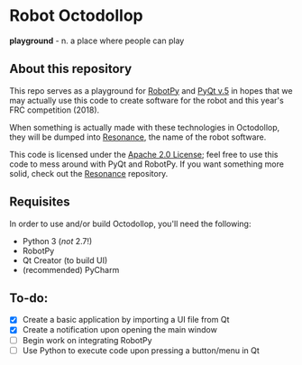 # Robot Octodollop

**playground** - n. a place where people can play

## About this repository
This repo serves as a playground for [RobotPy](https://robotpy.github.io/) and [PyQt v.5](https://www.riverbankcomputing.com/software/pyqt/intro) in hopes that we may actually use this code to create software for the robot and this year's FRC competition (2018).

When something is actually made with these technologies in Octodollop, they will be dumped into [Resonance](http://www.github.com/dmsmechamonarchs2896/resonance), the name of the robot software.

This code is licensed under the [Apache 2.0 License](LICENSE); feel free to use this code to mess around with PyQt and RobotPy. If you want something more solid, check out the [Resonance](http://www.github.com/dmsmechamonarchs2896/resonance) repository.

## Requisites
In order to use and/or build Octodollop, you'll need the following:
* Python 3 (_not_ 2.7!)
* RobotPy
* Qt Creator (to build UI)
* (recommended) PyCharm

## To-do:
- [X] Create a basic application by importing a UI file from Qt
- [X] Create a notification upon opening the main window
- [ ] Begin work on integrating RobotPy
- [ ] Use Python to execute code upon pressing a button/menu in Qt
